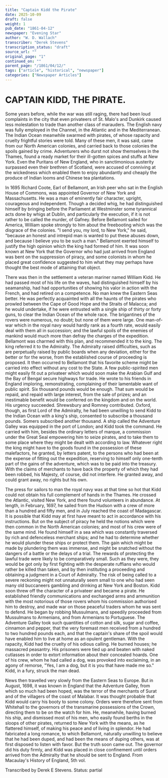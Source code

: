 ```yaml
---
title: "Captain Kidd the Pirate"
date: 2025-10-09
draft: false
weight: 1
pub_date: "1861-04-12"
newspaper: "Evening Star"
author: "W. D. Wallach"
transcriber: "Derek Stevens"
transcription_status: "draft"
source_url: ""
original_page: "1"
continued_on: ""
parent_page: "/1861/04/12/"
tags: ["article", "historical", "newspaper"]
categories: ["Newspaper Articles"]
---
```


# CAPTAIN KIDD, THE PIRATE.

Some years before, while the war was still raging, there had been loud complaints in the city that even privateers of St. Malo's and Dunkirk caused less molestation to trade than another class of marauders. The English navy was fully employed in the Channel, in the Atlantic and in the Mediterranean. The Indian Ocean meanwhile swarmed with pirates, of whose rapacity and cruelty frightful stories were told. Many of these men, it was said, came from our North American colonies, and carried back to those colonies the spoils gained by crime. Adventurers who durst not show themselves in the Thames, found a ready market for their ill-gotten spices and stuffs at New York. Even the Puritans of New England, who in sanctimonious austerity surpassed even their brethren of Scotland, were accused of conniving at the wickedness which enabled them to enjoy abundantly and cheaply the produce of Indian looms and Chinese tea plantations.

In 1695 Richard Coote, Earl of Bellamont, an Irish peer who sat in the English House of Commons, was appointed Governor of New York and Massachusetts. He was a man of eminently fair character, upright, courageous and independent. Though a decided whig, he had distinguished himself by bringing before the Parliament at Westminster some tyrannical acts done by whigs at Dublin, and particularly the execution, if it is not rather to be called the murder, of Gafney. Before Bellamont sailed for America, William spoke strongly to him about the freebooting which was the disgrace of the colonies. "I send you, my lord, to New York," he said, "because an honest and intrepid man is wanted to put these abuses down, and because I believe you to be such a man." Bellamont exerted himself to justify the high opinion which the king had formed of him. It was soon known at New York that the Governor who had just arrived from England was bent on the suppression of piracy, and some colonists in whom he placed great confidence suggested to him what they may perhaps have thought the best mode of attaining that object.

There was then in the settlement a veteran mariner named William Kidd. He had passed most of his life on the waves, had distinguished himself by his seamanship, had had opportunities of showing his valor in action with the French, and had retired on a competence. No man knew the Eastern Seas better. He was perfectly acquainted with all the haunts of the pirates who prowled between the Cape of Good Hope and the Straits of Malacca; and he would undertake, if he were entrusted with a single ship of thirty or forty guns, to clear the Indian Ocean of the whole race. The brigantines of the rovers were numerous, no doubt; but none of them were large. One man-of-war which in the royal navy would hardly rank as a fourth rate, would easily deal with them all in succession; and the lawful spoils of the enemies of mankind would much more than defray the charges of the expedition. Bellamont was charmed with this plan, and recommended it to the king. The king referred it to the Admiralty. The Admiralty raised difficulties, such as are perpetually raised by public boards when any deviation, either for the better or for the worse, from the established course of proceeding is proposed. It then occurred to Bellamont that his favorite scheme might be carried into effect without any cost to the State. A few public-spirited men might easily fit out a privateer which would soon make the Arabian Gulf and the Bay of Bengal secure highways for trade. He wrote to his friends in England imploring, remonstrating, complaining of their lamentable want of public spirit. Six thousand pounds would be enough. That sum would be repaid, and repaid with large interest, from the sale of prizes; and an inestimable benefit would be conferred on the kingdom and on the world. His urgency succeeded. Shrewsbury and Romney contributed. Oxford, though, as first Lord of the Admiralty, he had been unwilling to send Kidd to the Indian Ocean with a king's ship, consented to subscribe a thousand pounds. Somers subscribed another thousand. A ship called the Adventure Galley was equipped in the port of London; and Kidd took the command. He carried with him, besides the ordinary letters of marque, a commission under the Great Seal empowering him to seize pirates, and to take them to some place where they might be dealt with according to law. Whatever right the king might have to the goods found in the possession of these malefactors, he granted, by letters patent, to the persons who had been at the expense of fitting out the expedition, reserving to himself only one-tenth part of the gains of the adventure, which was to be paid into the treasury. With the claims of merchants to have back the property of which they had been robbed, his Majesty, of course, did not interfere. He granted away, and could grant away, no rights but his own.

The press for sailors to man the royal navy was at that time so hot that Kidd could not obtain his full complement of hands in the Thames. He crossed the Atlantic, visited New York, and there found volunteers in abundance. At length, in February, 1697, he sailed from the Hudson with a crew of more than a hundred and fifty men, and in July reached the coast of Madagascar. It is possible that Kidd may at first have meant to act in accordance with his instructions. But on the subject of piracy he held the notions which were then common in the North American colonies; and most of his crew were of the same mind. He found himself in a sea which was constantly traversed by rich and defenceless merchant ships; and he had to determine whether he would plunder these ships or protect them. The gain which might be made by plundering them was immense, and might be snatched without the dangers of a battle or the delays of a trial. The rewards of protecting the lawful trade were likely to be comparatively small. Such as they were, they would be got only by first fighting with the desperate ruffians who would rather be killed than taken, and by then instituting a proceeding and obtaining a judgment in a Court of Admiralty. The risk of being called to a severe reckoning might not unnaturally seem small to one who had seen many old buccaneers gambling and drinking at New York and Boston. Kidd soon threw off the character of a privateer and became a pirate. He established friendly communications and exchanged arms and ammunition with the most notorious of those rovers whom his commission authorised him to destroy, and made war on those peaceful traders whom he was sent to defend. He began by robbing Mussulmans, and speedily proceeded from Mussulmans to Armenians, and from Armenians to Portuguese. The Adventure Galley took such quantities of cotton and silk, sugar and coffee, cinnamon and pepper, that the very foremast men received from a hundred to two hundred pounds each, and that the captain's share of the spoil would have enabled him to live at home as an opulent gentleman. With the rapacity, Kidd had the cruelty of his odious calling. He burned houses; he massacred peasantry. His prisoners were tied up and beaten with naked cutlasses in order to extort information about their concealed hoards. One of his crew, whom he had called a dog, was provoked into exclaiming, in an agony of remorse, "Yes, I am a dog, but it is you that have made me so." Kidd, in a fury, struck the man dead.

News then travelled very slowly from the Eastern Seas to Europe. But in August, 1698, it was known in England that the Adventure Galley, from which so much had been hoped, was the terror of the merchants of Surat and of the villagers of the coast of Malabar. It was thought probable that Kidd would carry his booty to some colony. Orders were therefore sent from Whitehall to the governors of the transmarine possessions of the Crown, directing them to be on the watch for him. He, meanwhile, having burned his ship, and dismissed most of his men, who easily found berths in the sloops of other pirates, returned to New York with the means, as he flattered himself, of making his peace and of living in splendor. He had fabricated a long romance, to which Bellamont, naturally unwilling to believe that he had been duped, and had been the means of duping others, was at first disposed to listen with favor. But the truth soon came out. The governor did his duty firmly, and Kidd was placed in close confinement until orders arrived from the Admiralty that he should be sent to England. From Macaulay's History of England, 5th vol.

Transcribed by Derek E Stevens. Status: partial

